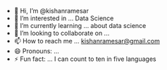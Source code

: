 - 👋 Hi, I’m @kishanramesar
- 👀 I’m interested in ... Data Science
- 🌱 I’m currently learning ... about data science
- 💞️ I’m looking to collaborate on ...
- 📫 How to reach me ... kishanramesar@gmail.com
- 😄 Pronouns: ...
- ⚡ Fun fact: ... I can count to ten in five languages


